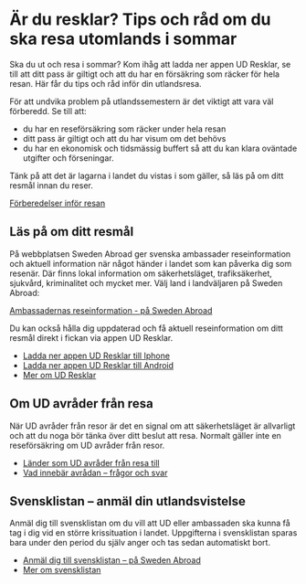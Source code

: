 # Är du resklar? Tips och råd om du ska resa utomlands i sommar

Ska du ut och resa i sommar? Kom ihåg att ladda ner appen UD Resklar, se till att ditt pass är giltigt och att du har en försäkring som räcker för hela resan. Här får du tips och råd inför din utlandsresa.

För att undvika problem på utlandssemestern är det viktigt att vara väl förberedd. Se till att:

* du har en reseförsäkring som räcker under hela resan
* ditt pass är giltigt och att du har visum om det behövs
* du har en ekonomisk och tidsmässig buffert så att du kan klara oväntade utgifter och förseningar.

Tänk på att det är lagarna i landet du vistas i som gäller, så läs på om ditt resmål innan du reser.

[Förberedelser inför resan](/uds-reseinformation/forberedelser-infor-resan/)

## Läs på om ditt resmål

På webbplatsen Sweden Abroad ger svenska ambassader reseinformation och aktuell information när något händer i landet som kan påverka dig som resenär. Där finns lokal information om säkerhetsläget, trafiksäkerhet, sjukvård, kriminalitet och mycket mer. Välj land i landväljaren på Sweden Abroad:

[Ambassadernas reseinformation - på Sweden Abroad](https://www.swedenabroad.se/sv/om-utlandet-f%C3%B6r-svenska-medborgare/reseinformation/)

Du kan också hålla dig uppdaterad och få aktuell reseinformation om ditt resmål direkt i fickan via appen UD Resklar.

* [Ladda ner appen UD Resklar till Iphone](https://apps.apple.com/se/app/ud-resklar/id441456703)
* [Ladda ner appen UD Resklar till Android](https://play.google.com/store/apps/details?id=se.bazooka.android.resklar&pli=1)
* [Mer om UD Resklar](/uds-reseinformation/ud-resklar/)

## Om UD avråder från resa

När UD avråder från resor är det en signal om att säkerhetsläget är allvarligt och att du noga bör tänka över ditt beslut att resa. Normalt gäller inte en reseförsäkring om UD avråder från resor.

* [Länder som UD avråder från resa till](/ud-avrader/)
* [Vad innebär avrådan – frågor och svar](/uds-reseinformation/avradan---nar-ud-avrader-fran-resor/vad-innebar-avradan--fragor-och-svar/)

## Svensklistan – anmäl din utlandsvistelse

Anmäl dig till svensklistan om du vill att UD eller ambassaden ska kunna få tag i dig vid en större krissituation i landet. Uppgifterna i svensklistan sparas bara under den period du själv anger och tas sedan automatiskt bort.

* [Anmäl dig till svensklistan – på Sweden Abroad](https://www.swedenabroad.se/sv/svensklistan/)
* [Mer om svensklistan](/uds-reseinformation/svensklistan--anmal-din-utlandsvistelse/)
